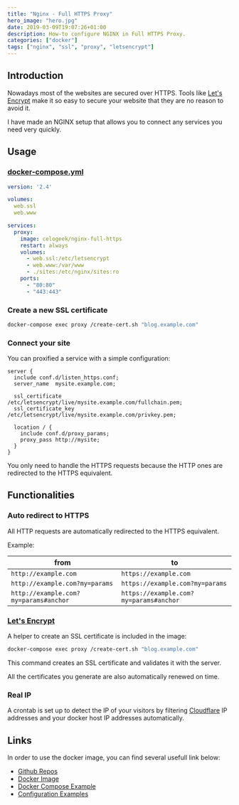 ```yaml
---
title: "Nginx - Full HTTPS Proxy"
hero_image: "hero.jpg"
date: 2019-03-09T19:07:26+01:00
description: How-to configure NGINX in Full HTTPS Proxy.
categories: ["docker"]
tags: ["nginx", "ssl", "proxy", "letsencrypt"]
---
```


## Introduction

Nowadays most of the websites are secured over HTTPS.
Tools like [Let's Encrypt](https://letsencrypt.org) make it so easy to secure your website that they are no reason to avoid it.

I have made an NGINX setup that allows you to connect any services you need very quickly.

## Usage

### [docker-compose.yml](https://github.com/celogeek/nginx-full-https/blob/master/docker-compose.example.yml)
```yaml
version: '2.4'

volumes:
  web.ssl
  web.www

services:
  proxy:
    image: celogeek/nginx-full-https
    restart: always
    volumes:
      - web.ssl:/etc/letsencrypt
      - web.www:/var/www
      - ./sites:/etc/nginx/sites:ro
    ports:
      - "80:80"
      - "443:443"
```

### Create a new SSL certificate

```sh
docker-compose exec proxy /create-cert.sh "blog.example.com"
```

### Connect your site

You can proxified a service with a simple configuration:
```nginx
server {
  include conf.d/listen_https.conf;
  server_name  mysite.example.com;

  ssl_certificate /etc/letsencrypt/live/mysite.example.com/fullchain.pem;
  ssl_certificate_key /etc/letsencrypt/live/mysite.example.com/privkey.pem;

  location / {
    include conf.d/proxy_params;
    proxy_pass http://mysite;
  }
}
```

You only need to handle the HTTPS requests because the HTTP ones are redirected to the HTTPS equivalent.

## Functionalities

### Auto redirect to HTTPS

All HTTP requests are automatically redirected to the HTTPS equivalent.

Example:

| from | to |
|------|----|
| ```http://example.com``` | ```https://example.com``` |
| ```http://example.com?my=params``` | ```https://example.com?my=params``` |
| ```http://example.com?my=params#anchor``` | ```https://example.com?my=params#anchor``` |

### [Let's Encrypt](https://letsencrypt.org)

A helper to create an SSL certificate is included in the image:

```sh
docker-compose exec proxy /create-cert.sh "blog.example.com"
```

This command creates an SSL certificate and validates it with the server.

All the certificates you generate are also automatically renewed on time.

### Real IP

A crontab is set up to detect the IP of your visitors by filtering [Cloudflare](https://cloudflare.com/) IP addresses and your docker host IP addresses automatically.

## Links

In order to use the docker image, you can find several usefull link below:

- [Github Repos](https://github.com/celogeek/nginx-full-https)
- [Docker Image](https://cloud.docker.com/repository/docker/celogeek/nginx-full-https)
- [Docker Compose Example](https://github.com/celogeek/nginx-full-https/blob/master/docker-compose.example.yml)
- [Configuration Examples](https://github.com/celogeek/nginx-full-https/tree/master/sites.example)

